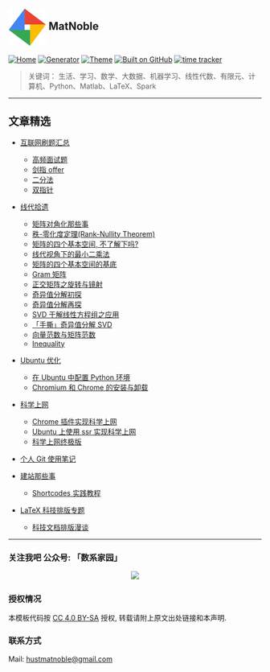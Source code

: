## <a title="matnoble.github.io" href="https://matnoble.github.io"><img align="center" width="75" height="75" src="https://raw.githubusercontent.com/MatNoble/matnoble.github.io/master/static/icons/android-chrome-512x512.png"></a> MatNoble

[![Home](https://img.shields.io/badge/Home-MatNoble-blue)](https://matnoble.github.io)
[![Generator](https://img.shields.io/badge/Generator-Hugo-ff4088?&logo=hugo)](https://gohugo.io/)
[![Theme](https://img.shields.io/badge/Theme-MemE-2a6df4)](https://github.com/reuixiy/hugo-theme-meme)
[![Built on GitHub](https://github.com/MatNoble/matnoble.github.io/workflows/build/badge.svg)](https://github.com/MatNoble/matnoble.github.io/actions)
[![time tracker](https://wakatime.com/badge/github/MatNoble/matnoble.github.io.svg)](https://wakatime.com/badge/github/MatNoble/matnoble.github.io)

> 关键词： 生活、学习、数学、大数据、机器学习、线性代数、有限元、计算机、Python、Matlab、LaTeX、Spark

<hr />

## 文章精选

- <a href="https://matnoble.github.io/tags/%E7%BC%96%E7%A8%8B%E5%88%B7%E9%A2%98/">互联网刷题汇总</a>

  - <a href="https://matnoble.github.io/tags/%E9%AB%98%E9%A2%91%E7%AE%97%E6%B3%95%E9%A2%98/">高频面试题</a>
  - <a href="https://matnoble.github.io/dsa/codinginterviews/">剑指 offer</a>
  - <a href="https://matnoble.github.io/dsa/topics/binary-search/">二分法</a>
  - <a href="https://matnoble.github.io/tags/%E5%8F%8C%E6%8C%87%E9%92%88/">双指针</a>
  
- <a href="https://matnoble.github.io/series/mla/"> 线代拾遗 </a> 
  
  - <a href="https://matnoble.github.io/math/linear-algebra/diag/"> 矩阵对角化那些事 </a> 
  - <a href="https://matnoble.github.io/math/linear-algebra/rank-nullity/"> 秩-零化度定理(Rank-Nullity Theorem) </a> 
  - <a href="https://matnoble.github.io/math/linear-algebra/matrix4basicth/"> 矩阵的四个基本空间, 不了解下吗? </a> 
  - <a href="https://matnoble.github.io/math/linear-algebra/matrixleastsquares/"> 线代视角下的最小二乘法 </a> 
  - <a href="https://matnoble.github.io/math/linear-algebra/basicspacebase/"> 矩阵的四个基本空间的基底 </a> 
  - <a href="https://matnoble.github.io/math/linear-algebra/gram/"> Gram 矩阵 </a> 
  - <a href="https://matnoble.github.io/math/linear-algebra/rotationandmirroring/"> 正交矩阵之旋转与镜射 </a>
  - <a href="https://matnoble.github.io/math/linear-algebra/svd-mathematical-basis-a/"> 奇异值分解初探 </a>
  - <a href="https://matnoble.github.io/math/linear-algebra/svd-mathematical-basis-b/"> 奇异值分解再探 </a>
  - <a href="https://matnoble.github.io/math/linear-algebra/svd-apply-to-linear-system/">SVD 于解线性方程组之应用</a>
  - <a href="https://matnoble.github.io/math/linear-algebra/solve-svd-by-hand/">「手撕」奇异值分解 SVD</a>
  - <a href="https://matnoble.github.io/math/linear-algebra/vector-and-matrix-norm/">向量范数与矩阵范数</a>
  - <a href="https://matnoble.github.io/math/fem/inequality/">Inequality</a>
  
- <a href="https://matnoble.github.io/tags/ubuntu-%E8%A3%85%E6%9C%BA%E4%B8%8E%E4%BC%98%E5%8C%96/">Ubuntu 优化</a>
  
  - <a href="https://matnoble.github.io/tech/ubuntu/configure-python-environment-in-ubuntu/">在 Ubuntu 中配置 Python 环境</a>
  - <a href="https://matnoble.github.io/tech/ubuntu/install-chromium-browser-ubuntu/">Chromium 和 Chrome 的安装与卸载</a>

- <a href="https://matnoble.github.io/tags/%E7%A7%91%E5%AD%A6%E4%B8%8A%E7%BD%91/">科学上网</a>
  
  - <a href="https://matnoble.github.io/tech/ubuntu/scientific-internet/">Chrome 插件实现科学上网</a>
  - <a href="https://matnoble.github.io/tech/ubuntu/ubuntu-ssr/">Ubuntu 上使用 ssr 实现科学上网</a>
  - <a href="https://matnoble.github.io/tech/tofreeworld/">科学上网终极版</a>

- <a href="https://matnoble.github.io/tech/programming/git/">个人 Git 使用笔记</a>

- <a href="https://matnoble.github.io/categories/%E5%https://github.com/MatNoble/LaTeX-Document/blob/master/LICENSEBB%BA%E7%AB%99%E9%82%A3%E4%BA%9B%E4%BA%8B%E5%84%BF/"> 建站那些事</a>
  
  - <a href="https://matnoble.github.io/tech/hugo/shortcodes-practice-tutorial-for-hugo/"> Shortcodes 实践教程 </a>

- <a href="https://matnoble.github.io/series/latex/">LaTeX 科技排版专题</a>
  
  - <a href="https://matnoble.github.io/tech/latex/typeset-bbt/">科技文档排版漫谈</a>

<hr />

### 关注我吧 公众号: 「数系家园」

<p align="center">
<img src="https://cdn.jsdelivr.net/gh/MatNoble/Images@master/uPic/uXiJsM.jpg"
</p>

### 授权情况

本模板代码按 [CC 4.0 BY-SA](https://github.com/MatNoble/matnoble.github.io/blob/master/CC-BY-SA-4.0) 授权, 转载请附上原文出处链接和本声明.

### 联系方式

Mail: [hustmatnoble@gmail.com](mailto:hustmatnoble@gmail.com)

